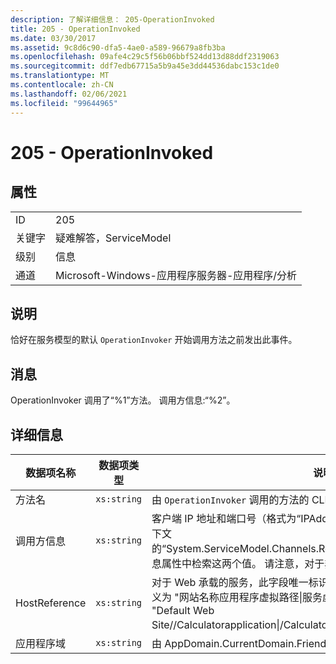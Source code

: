 ```yaml
---
description: 了解详细信息： 205-OperationInvoked
title: 205 - OperationInvoked
ms.date: 03/30/2017
ms.assetid: 9c8d6c90-dfa5-4ae0-a589-96679a8fb3ba
ms.openlocfilehash: 09afe4c29c5f56b06bbf524dd13d88ddf2319063
ms.sourcegitcommit: ddf7edb67715a5b9a45e3dd44536dabc153c1de0
ms.translationtype: MT
ms.contentlocale: zh-CN
ms.lasthandoff: 02/06/2021
ms.locfileid: "99644965"
---
```

# <a name="205---operationinvoked"></a>205 - OperationInvoked

## <a name="properties"></a>属性  
  
|||  
|-|-|  
|ID|205|  
|关键字|疑难解答，ServiceModel|  
|级别|信息|  
|通道|Microsoft-Windows-应用程序服务器-应用程序/分析|  
  
## <a name="description"></a>说明  

 恰好在服务模型的默认 `OperationInvoker` 开始调用方法之前发出此事件。  
  
## <a name="message"></a>消息  

 OperationInvoker 调用了“%1”方法。 调用方信息:“%2”。  
  
## <a name="details"></a>详细信息  
  
|数据项名称|数据项类型|说明|  
|--------------------|--------------------|-----------------|  
|方法名|`xs:string`|由 `OperationInvoker` 调用的方法的 CLR 名称。|  
|调用方信息|`xs:string`|客户端 IP 地址和端口号（格式为“IPAddress:PortNumber”）。 需要从操作上下文的“System.ServiceModel.Channels.RemoteEndpointMessageProperty”消息属性中检索这两个值。 请注意，对于非 TCP 绑定，该值为 `null`。|  
|HostReference|`xs:string`|对于 Web 承载的服务，此字段唯一标识 Web 层次结构中的服务。 其格式定义为 "网站名称应用程序虚拟路径&#124;服务虚拟路径&#124;ServiceName"。 示例： "Default Web Site//Calculatorapplication&#124;/CalculatorService.svc&#124;CalculatorService"。|  
|应用程序域|`xs:string`|由 AppDomain.CurrentDomain.FriendlyName 返回的字符串。|

